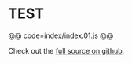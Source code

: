 # TEST

@@ code=index/index.01.js @@

Check out the [full source on github](https://github.com/vlandham/js_data).